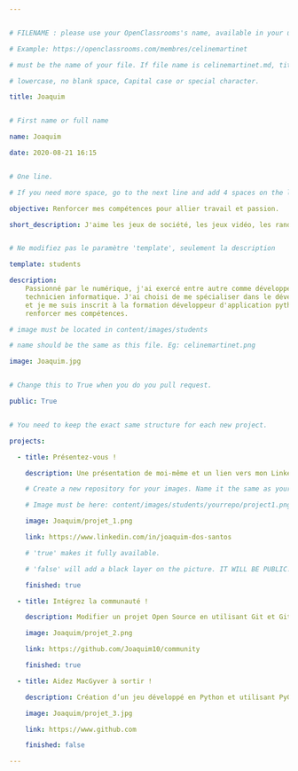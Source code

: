 ```yaml
---


# FILENAME : please use your OpenClassrooms's name, available in your url.

# Example: https://openclassrooms.com/membres/celinemartinet

# must be the name of your file. If file name is celinemartinet.md, title is celinemartinet.

# lowercase, no blank space, Capital case or special character.

title: Joaquim


# First name or full name

name: Joaquim

date: 2020-08-21 16:15


# One line.

# If you need more space, go to the next line and add 4 spaces on the left, as in 'description'.

objective: Renforcer mes compétences pour allier travail et passion.

short_description: J'aime les jeux de société, les jeux vidéo, les randonnées et le code.


# Ne modifiez pas le paramètre 'template', seulement la description

template: students

description:
    Passionné par le numérique, j'ai exercé entre autre comme développeur et comme 
    technicien informatique. J'ai choisi de me spécialiser dans le développement 
    et je me suis inscrit à la formation développeur d'application python afin de 
    renforcer mes compétences.

# image must be located in content/images/students

# name should be the same as this file. Eg: celinemartinet.png

image: Joaquim.jpg


# Change this to True when you do you pull request.

public: True


# You need to keep the exact same structure for each new project.

projects:

  - title: Présentez-vous !

    description: Une présentation de moi-même et un lien vers mon LinkedIn.

    # Create a new repository for your images. Name it the same as your nickname and profile picture.

    # Image must be here: content/images/students/yourrepo/project1.png

    image: Joaquim/projet_1.png

    link: https://www.linkedin.com/in/joaquim-dos-santos

    # 'true' makes it fully available.

    # 'false' will add a black layer on the picture. IT WILL BE PUBLIC!

    finished: true

  - title: Intégrez la communauté !

    description: Modifier un projet Open Source en utilisant Git et Github.

    image: Joaquim/projet_2.png

    link: https://github.com/Joaquim10/community

    finished: true

  - title: Aidez MacGyver à sortir !

    description: Création d’un jeu développé en Python et utilisant PyGame.

    image: Joaquim/projet_3.jpg

    link: https://www.github.com

    finished: false

---
```

